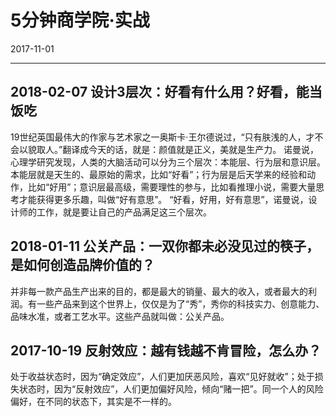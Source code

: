 # 5分钟商学院·实战
2017-11-01


--------------------------------------------------------------------------------



## 2018-02-07 设计3层次：好看有什么用？好看，能当饭吃
19世纪英国最伟大的作家与艺术家之一奥斯卡·王尔德说过，“只有肤浅的人，才不会以貌取人。”翻译成今天的话，就是：颜值就是正义，美就是生产力。
诺曼说，心理学研究发现，人类的大脑活动可以分为三个层次：本能层、行为层和意识层。本能层就是天生的、最原始的需求，比如“好看”；行为层是后天学来的经验和动作，比如“好用”；意识层最高级，需要理性的参与，比如看推理小说，需要大量思考才能获得更多乐趣，叫做“好有意思”。
“好看，好用，好有意思”，诺曼说，设计师的工作，就是要让自己的产品满足这三个层次。


## 2018-01-11 公关产品：一双你都未必没见过的筷子，是如何创造品牌价值的？
并非每一款产品生产出来的目的，都是最大的销量、最大的收入，或者最大的利润。有一些产品来到这个世界上，仅仅是为了“秀”，秀你的科技实力、创意能力、品味水准，或者工艺水平。这些产品就叫做：公关产品。


## 2017-10-19 反射效应：越有钱越不肯冒险，怎么办？
处于收益状态时，因为“确定效应”，人们更加厌恶风险，喜欢“见好就收”；处于损失状态时，因为“反射效应”，人们更加偏好风险，倾向“赌一把”。同一个人的风险偏好，在不同的状态下，其实是不一样的。
